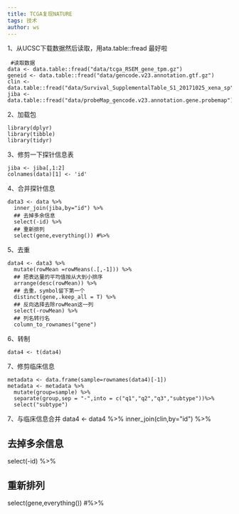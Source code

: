 ```yaml
---
title: TCGA复现NATURE
tags: 技术
author: ws
---
```

1、从UCSC下载数据然后读取，用ata.table::fread 最好啦
```
 #读取数据
data <- data.table::fread("data/tcga_RSEM_gene_tpm.gz")
geneid <- data.table::fread("data/gencode.v23.annotation.gtf.gz")
clin <- data.table::fread("data/Survival_SupplementalTable_S1_20171025_xena_sp")
jiba <-data.table::fread("data/probeMap_gencode.v23.annotation.gene.probemap")

```
2、加载包
```
library(dplyr)
library(tibble)
library(tidyr)
```
3、修剪一下探针信息表
```
jiba <- jiba[,1:2]
colnames(data)[1] <- 'id'
```
4、合并探针信息
```
data3 <- data %>%
  inner_join(jiba,by="id") %>%
  ## 去掉多余信息
  select(-id) %>%  
  ## 重新排列
  select(gene,everything()) #%>%  
```
5、去重
```
data4 <- data3 %>%
  mutate(rowMean =rowMeans(.[,-1])) %>%
  ## 把表达量的平均值按从大到小排序
  arrange(desc(rowMean)) %>%
  ## 去重，symbol留下第一个
  distinct(gene,.keep_all = T) %>%
  ## 反向选择去除rowMean这一列
  select(-rowMean) %>%
  ## 列名转行名
  column_to_rownames("gene")
```
6、转制
```
data4 <- t(data4)
```
7、修剪临床信息
```
metadata <- data.frame(sample=rownames(data4)[-1])
metadata <- metadata %>%
  mutate(group=sample) %>%
  separate(group,sep = "-",into = c("q1","q2","q3","subtype"))%>%
  select("subtype")
```
7、与临床信息合并
data4 <- data4 %>%
  inner_join(clin,by="id") %>%
  ## 去掉多余信息
  select(-id) %>%  
  ## 重新排列
  select(gene,everything()) #%>%  
